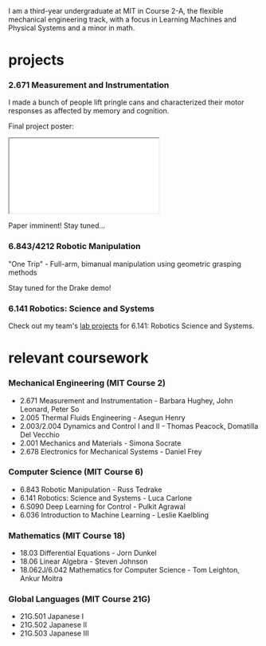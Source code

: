 <link rel="shortcut icon" type="image/x-icon" href="favicon.ico">
I am a third-year undergraduate at MIT in Course 2-A, the flexible mechanical engineering track, with a focus in Learning Machines and Physical Systems and a minor in math.

# projects
### 2.671 Measurement and Instrumentation
I made a bunch of people lift pringle cans and characterized their motor responses as affected by memory and cognition.

Final project poster:
<iframe src="/assets/T_22_Sarmiento_GripFroce.pdf"></iframe>

Paper imminent! Stay tuned...

### 6.843/4212 Robotic Manipulation
"One Trip" - Full-arm, bimanual manipulation using geometric grasping methods

Stay tuned for the Drake demo!

### 6.141 Robotics: Science and Systems
Check out my team's [lab projects](https://rss2022-14.github.io/website/labs/) for 6.141: Robotics Science and Systems.

# relevant coursework
### Mechanical Engineering (MIT Course 2)
- 2.671 Measurement and Instrumentation - Barbara Hughey, John Leonard, Peter So
- 2.005 Thermal Fluids Engineering - Asegun Henry
- 2.003/2.004 Dynamics and Control I and II - Thomas Peacock, Domatilla Del Vecchio
- 2.001 Mechanics and Materials - Simona Socrate
- 2.678 Electronics for Mechanical Systems - Daniel Frey

### Computer Science (MIT Course 6)
- 6.843 Robotic Manipulation - Russ Tedrake
- 6.141 Robotics: Science and Systems - Luca Carlone
- 6.S090 Deep Learning for Control - Pulkit Agrawal
- 6.036 Introduction to Machine Learning - Leslie Kaelbling

### Mathematics (MIT Course 18)
- 18.03 Differential Equations - Jorn Dunkel
- 18.06 Linear Algebra - Steven Johnson
- 18.062J/6.042 Mathematics for Computer Science - Tom Leighton, Ankur Moitra

### Global Languages (MIT Course 21G)
- 21G.501 Japanese I
- 21G.502 Japanese II
- 21G.503 Japanese III
